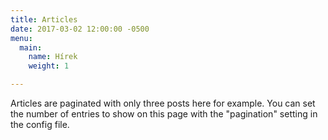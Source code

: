 ```yaml
---
title: Articles
date: 2017-03-02 12:00:00 -0500
menu:
  main:
    name: Hírek
    weight: 1

---
```

Articles are paginated with only three posts here for example. You can set the number of entries to show on this page with the "pagination" setting in the config file.
